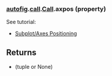 ### [autofig](autofig.md).[call](autofig.call.md).[Call](autofig.call.Call.md).axpos (property)




See tutorial:

* [Subplot/Axes Positioning](../../tutorials/subplot_positioning.md)

Returns
--------
* (tuple or None)

